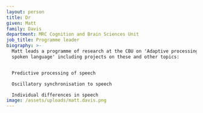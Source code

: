 ```yaml
---
layout: person
title: Dr
given: Matt
family: Davis
department: MRC Cognition and Brain Sciences Unit
job_title: Programme leader
biography: >-
  Matt leads a programme of research at the CBU on 'Adaptive processing of
  spoken language' including projects on these and other topics: 


  Predictive processing of speech

  Oscillatory synchronisation to speech

  Individual differences in speech
image: /assets/uploads/matt.davis.png
---
```

